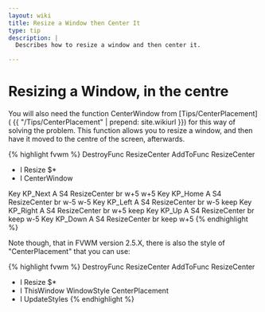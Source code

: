 ```yaml
---
layout: wiki
title: Resize a Window then Center It
type: tip
description: |
  Describes how to resize a window and then center it.

---
```


# Resizing a Window, in the centre

You will also need the function CenterWindow from [Tips/CenterPlacement](
{{ "/Tips/CenterPlacement" | prepend: site.wikiurl }})
for this way of solving the problem.  This function allows you to resize a
window, and then have it moved to the centre of the screen, afterwards.

{% highlight fvwm %}
DestroyFunc ResizeCenter
AddToFunc ResizeCenter
+ I Resize $*
+ I CenterWindow

Key KP_Next A S4 ResizeCenter br w+5 w+5
Key KP_Home A S4 ResizeCenter br w-5 w-5
Key KP_Left A S4 ResizeCenter br w-5 keep
Key KP_Right A S4 ResizeCenter br w+5 keep
Key KP_Up A S4 ResizeCenter br keep w-5
Key KP_Down A S4 ResizeCenter br keep w+5
{% endhighlight %}

Note though, that in FVWM version 2.5.X, there is also the style of "CenterPlacement" that you can use:

{% highlight fvwm %}
DestroyFunc ResizeCenter
AddToFunc ResizeCenter
+ I Resize $*
+ I ThisWindow WindowStyle CenterPlacement
+ I UpdateStyles
{% endhighlight %}

